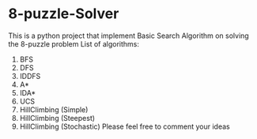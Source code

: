 # 8-puzzle-Solver
This is a python project that implement Basic Search Algorithm on solving the 8-puzzle problem
List of algorithms:
1. BFS
2. DFS
3. IDDFS
4. A*
5. IDA*
6. UCS
7. HillClimbing (Simple)
8. HillClimbing (Steepest)
9. HillClimbing (Stochastic)
Please feel free to comment your ideas
